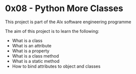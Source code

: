 # 0x08 - Python More Classes

This project is part of the Alx software engineering programme

The aim of this project is to learn the following:
- What is a class
- What is an attribute
- What is a property
- What is a class method
- What is a static method
- How to bind attributes to object and classes
